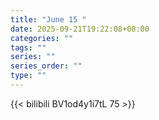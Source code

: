 ```yaml
---
title: "June 15 "
date: 2025-09-21T19:22:08+08:00
categories: ""
tags: ""
series: ""
series_order: ""
type: ""
---
```



{{< bilibili BV1od4y1i7tL 75 >}}

